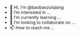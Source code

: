 - 👋 Hi, I’m @baobaozuiqiang
- 👀 I’m interested in ...
- 🌱 I’m currently learning ...
- 💞️ I’m looking to collaborate on ...
- 📫 How to reach me ...

<!---
baobaozuiqiang/baobaozuiqiang is a ✨ special ✨ repository because its `README.md` (this file) appears on your GitHub profile.
You can click the Preview link to take a look at your changes.
--->
